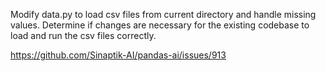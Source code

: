Modify data.py to load csv files from current directory and handle missing values. 
Determine if changes are necessary for the existing codebase to load and run the csv files correctly.

https://github.com/Sinaptik-AI/pandas-ai/issues/913